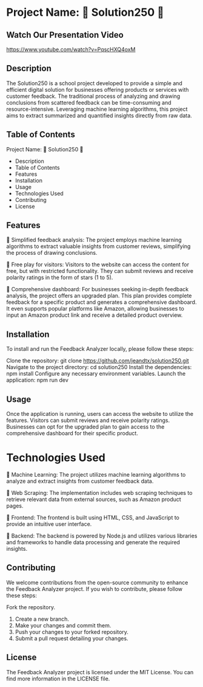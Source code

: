 # Project Name: 🌟 Solution250 🌟

## Watch Our Presentation Video

https://www.youtube.com/watch?v=PqscHXQ4oxM

## Description

The Solution250 is a school project developed to provide a simple and efficient digital solution for businesses offering products or services with customer feedback. The traditional process of analyzing and drawing conclusions from scattered feedback can be time-consuming and resource-intensive. Leveraging machine learning algorithms, this project aims to extract summarized and quantified insights directly from raw data.

## Table of Contents

Project Name: 🌟 Solution250 🌟

-   Description
-   Table of Contents
-   Features
-   Installation
-   Usage
-   Technologies Used
-   Contributing
-   License

## Features

🌟 Simplified feedback analysis: The project employs machine learning algorithms to extract valuable insights from customer reviews, simplifying the process of drawing conclusions.

🌟 Free play for visitors: Visitors to the website can access the content for free, but with restricted functionality. They can submit reviews and receive polarity ratings in the form of stars (1 to 5).

🌟 Comprehensive dashboard: For businesses seeking in-depth feedback analysis, the project offers an upgraded plan. This plan provides complete feedback for a specific product and generates a comprehensive dashboard. It even supports popular platforms like Amazon, allowing businesses to input an Amazon product link and receive a detailed product overview.

## Installation

To install and run the Feedback Analyzer locally, please follow these steps:

Clone the repository: git clone https://github.com/jeandtx/solution250.git
Navigate to the project directory: cd solution250
Install the dependencies: npm install
Configure any necessary environment variables.
Launch the application: npm run dev

## Usage

Once the application is running, users can access the website to utilize the features. Visitors can submit reviews and receive polarity ratings. Businesses can opt for the upgraded plan to gain access to the comprehensive dashboard for their specific product.

# Technologies Used

🔧 Machine Learning: The project utilizes machine learning algorithms to analyze and extract insights from customer feedback data.

🔧 Web Scraping: The implementation includes web scraping techniques to retrieve relevant data from external sources, such as Amazon product pages.

🔧 Frontend: The frontend is built using HTML, CSS, and JavaScript to provide an intuitive user interface.

🔧 Backend: The backend is powered by Node.js and utilizes various libraries and frameworks to handle data processing and generate the required insights.

## Contributing

We welcome contributions from the open-source community to enhance the Feedback Analyzer project. If you wish to contribute, please follow these steps:

Fork the repository.

1. Create a new branch.
2. Make your changes and commit them.
3. Push your changes to your forked repository.
4. Submit a pull request detailing your changes.

## License

The Feedback Analyzer project is licensed under the MIT License. You can find more information in the LICENSE file.
